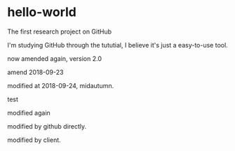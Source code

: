 # hello-world
The first research project on GitHub

I'm studying GitHub through the tututial, I believe it's just a easy-to-use tool.

now amended again, version 2.0

amend 2018-09-23

modified at 2018-09-24, midautumn.

test

modified again

modified by github directly.

modified by client.
